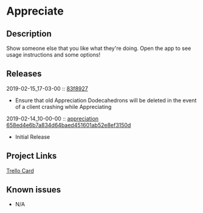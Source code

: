# Appreciate

## Description

Show someone else that you like what they're doing. Open the app to see usage instructions and some options!

## Releases

2019-02-15_17-03-00 :: [83f8927](https://github.com/highfidelity/hifi-content/commit/83f8927)

- Ensure that old Appreciation Dodecahedrons will be deleted in the event of a client crashing while Appreciating

2019-02-14_10-00-00 :: [appreciation 658ed4e6b7a834d64baed451601ab52e8ef3150d](https://github.com/highfidelity/hifi-content/commit/658ed4e6b7a834d64baed451601ab52e8ef3150d)

- Initial Release

## Project Links
[Trello Card](https://trello.com/c/2iMbEgdw/36-appreciation-app)

## Known issues
- N/A
